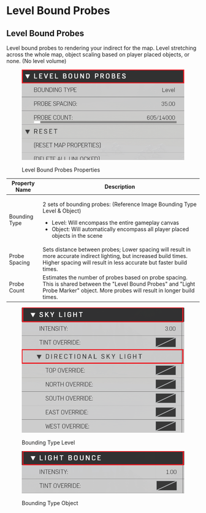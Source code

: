 # Level Bound Probes

## Level Bound Probes

Level bound probes to rendering your indirect for the map. Level stretching across the whole map, object scaling based on player placed objects, or none. (No level volume)

<figure><img src="../../../.gitbook/assets/image (1).png" alt=""><figcaption><p>Level Bound Probes Properties</p></figcaption></figure>

| Property Name | Description                                                                                                                                                                                                                                 |
| ------------- | ------------------------------------------------------------------------------------------------------------------------------------------------------------------------------------------------------------------------------------------- |
| Bounding Type | <p>2 sets of bounding probes: (Reference Image Bounding Type Level &#x26; Object)</p><ul><li>Level: Will encompass the entire gameplay canvas</li><li>Object: Will automatically encompass all player placed objects in the scene</li></ul> |
| Probe Spacing | Sets distance between probes; Lower spacing will result in more accurate indirect lighting, but increased build times. Higher spacing will result in less accurate but faster build times.                                                  |
| Probe Count   | Estimates the number of probes based on probe spacing. This is shared between the "Level Bound Probes" and "Light Probe Marker" object. More probes will result in longer build times.                                                      |

<figure><img src="../../../.gitbook/assets/image (3).png" alt=""><figcaption><p>Bounding Type Level</p></figcaption></figure>

<figure><img src="../../../.gitbook/assets/image (2).png" alt=""><figcaption><p>Bounding Type Object</p></figcaption></figure>
